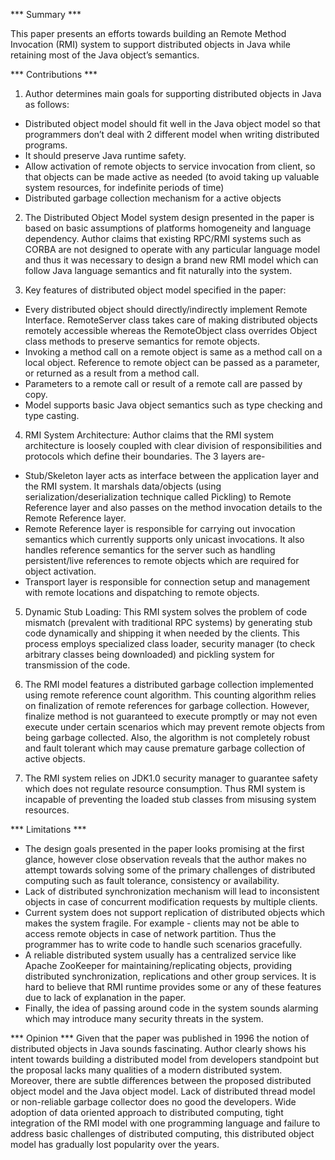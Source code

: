 ﻿*** Summary ***

This paper presents an efforts towards building an Remote Method Invocation (RMI) system to support distributed objects in Java while retaining most of the Java object’s semantics.


*** Contributions ***

1. Author determines main goals for supporting distributed objects in Java as follows:
* Distributed object model should fit well in the Java object model so that programmers don’t deal with 2 different model when writing distributed programs. 
* It should preserve Java runtime safety.
* Allow activation of remote objects to service invocation from client, so that objects can be made active as needed (to avoid taking up valuable system resources, for indefinite periods of time)
* Distributed garbage collection mechanism for a active objects


2. The Distributed Object Model system design presented in the paper is based on basic assumptions of platforms homogeneity and language dependency. Author claims that existing RPC/RMI systems such as CORBA are not designed to operate with any particular language model and thus it was necessary to design a brand new RMI model which can follow Java language semantics and fit naturally into the system.


3. Key features of distributed object model specified in the paper:
* Every distributed object should directly/indirectly implement Remote Interface. RemoteServer class takes care of making distributed objects remotely accessible whereas the RemoteObject class overrides Object class methods to preserve semantics for remote objects.
* Invoking a method call on a remote object is same as a method call on a local object. Reference to remote object can be passed as a parameter, or returned as a result from a method call. 
* Parameters to a remote call or result of a remote call are passed by copy.
* Model supports basic Java object semantics such as type checking and type casting.


4. RMI System Architecture: 
Author claims that the RMI system architecture is loosely coupled with clear division of responsibilities and protocols which define their boundaries. The 3 layers are- 
* Stub/Skeleton layer acts as interface between the application layer and the RMI system. It marshals data/objects (using serialization/deserialization technique called Pickling) to Remote Reference layer and also passes on the method invocation details to the Remote Reference layer.
* Remote Reference layer is responsible for carrying out invocation semantics which currently supports only unicast invocations. It also handles reference semantics for the server such as handling persistent/live references to remote objects which are required for object activation.
* Transport layer is responsible for connection setup and management with remote locations and dispatching to remote objects.


5. Dynamic Stub Loading: 
This RMI system solves the problem of code mismatch (prevalent with traditional RPC systems) by generating stub code dynamically and shipping it when needed by the clients. This process employs specialized class loader, security manager (to check arbitrary classes being downloaded) and pickling system for transmission of the code.


6. The RMI model features a distributed garbage collection implemented using remote reference count algorithm. This counting algorithm relies on finalization of remote references for garbage collection. However, finalize method is not guaranteed to execute promptly or may not even execute under certain scenarios which may prevent remote objects from being garbage collected.  Also, the algorithm is not completely robust and fault tolerant which may cause premature garbage collection of active objects.


7. The RMI system relies on JDK1.0 security manager to guarantee safety which does not regulate resource consumption. Thus RMI system is incapable of preventing the loaded stub classes from misusing system resources.


*** Limitations ***
* The design goals presented in the paper looks promising at the first glance, however close observation reveals that the author makes no attempt towards solving some of the primary challenges of distributed computing such as fault tolerance, consistency or availability.
* Lack of distributed synchronization mechanism will lead to inconsistent objects in case of concurrent modification requests by multiple clients.
* Current system does not support replication of distributed objects which makes the system fragile. For example - clients may not be able to access remote objects in case of network partition. Thus the programmer has to write code to handle such scenarios gracefully.
* A reliable distributed system usually has a centralized service like Apache ZooKeeper for maintaining/replicating objects, providing distributed synchronization, replications and other group services. It is hard to believe that RMI runtime provides some or any of these features due to lack of explanation in the paper.
* Finally, the idea of passing around code in the system sounds alarming which may introduce many security threats in the system. 


*** Opinion ***
Given that the paper was published in 1996 the notion of distributed objects in Java sounds fascinating. Author clearly shows his intent towards building a distributed model from developers standpoint but the proposal lacks many qualities of a modern distributed system. Moreover, there are subtle differences between the proposed distributed object model and the Java object model. Lack of distributed thread model or non-reliable garbage collector does no good the developers. Wide adoption of data oriented approach to distributed computing, tight integration of the RMI model with one programming language and failure to address basic challenges of distributed computing, this distributed object model has gradually lost popularity over the years.
